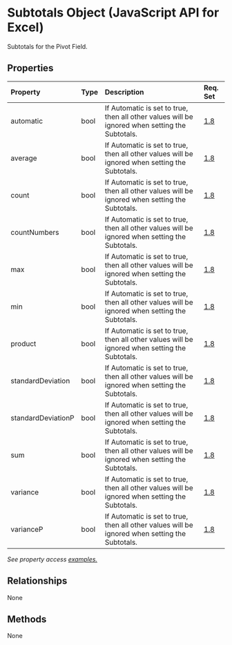 # Subtotals Object (JavaScript API for Excel)

Subtotals for the Pivot Field.

## Properties

| Property	   | Type	|Description| Req. Set|
|:---------------|:--------|:----------|:----|
|automatic|bool|If Automatic is set to true, then all other values will be ignored when setting the Subtotals.|[1.8](../requirement-sets/excel-api-requirement-sets.md)|
|average|bool|If Automatic is set to true, then all other values will be ignored when setting the Subtotals.|[1.8](../requirement-sets/excel-api-requirement-sets.md)|
|count|bool|If Automatic is set to true, then all other values will be ignored when setting the Subtotals.|[1.8](../requirement-sets/excel-api-requirement-sets.md)|
|countNumbers|bool|If Automatic is set to true, then all other values will be ignored when setting the Subtotals.|[1.8](../requirement-sets/excel-api-requirement-sets.md)|
|max|bool|If Automatic is set to true, then all other values will be ignored when setting the Subtotals.|[1.8](../requirement-sets/excel-api-requirement-sets.md)|
|min|bool|If Automatic is set to true, then all other values will be ignored when setting the Subtotals.|[1.8](../requirement-sets/excel-api-requirement-sets.md)|
|product|bool|If Automatic is set to true, then all other values will be ignored when setting the Subtotals.|[1.8](../requirement-sets/excel-api-requirement-sets.md)|
|standardDeviation|bool|If Automatic is set to true, then all other values will be ignored when setting the Subtotals.|[1.8](../requirement-sets/excel-api-requirement-sets.md)|
|standardDeviationP|bool|If Automatic is set to true, then all other values will be ignored when setting the Subtotals.|[1.8](../requirement-sets/excel-api-requirement-sets.md)|
|sum|bool|If Automatic is set to true, then all other values will be ignored when setting the Subtotals.|[1.8](../requirement-sets/excel-api-requirement-sets.md)|
|variance|bool|If Automatic is set to true, then all other values will be ignored when setting the Subtotals.|[1.8](../requirement-sets/excel-api-requirement-sets.md)|
|varianceP|bool|If Automatic is set to true, then all other values will be ignored when setting the Subtotals.|[1.8](../requirement-sets/excel-api-requirement-sets.md)|

_See property access [examples.](#property-access-examples)_

## Relationships
None


## Methods
None

